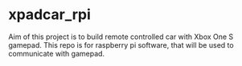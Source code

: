 # xpadcar_rpi

Aim of this project is to build remote controlled car with Xbox One S gamepad.
This repo is for raspberry pi software, that will be used to communicate with gamepad.
